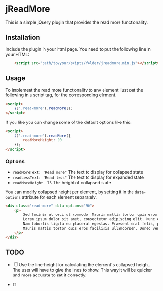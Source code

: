 # jReadMore
This is a simple jQuery plugin that provides the read more functionality.

## Installation
Include the plugin in your html page. You need to put the following line in your HTML:

```html
    <script src="path/to/your/scipts/folder/jreadmore.min.js"></script>
```

## Usage
To implement the read more functionality to any element, just put the following in a script tag, for the corresponding element.
```html
<script>
    $('.read-more').readMore();
</script>
```

If you like you can change some of the default options like this:
```html
<script>
    $('.read-more').readMore({
        readMoreHeight: 90
    });
</script>
```
### Options
* `readMoreText: "Read more"` The text to display for collapsed state
* `readLessText: "Read less"` The text to display for expanded state
* `readMoreHeight: 75` The height of collapsed state

You can modify collapsed height per element, by setting it in the `data-options` attribute for each element separately.


```html
<div class="read-more" data-options="90">
    <p>
        Sed lacinia at orci ut commodo. Mauris mattis tortor quis eros facilisis ullamcorper. Donec venenatis, nulla ac luctus condimentum, justo enim ullamcorper ligula, quis convallis nunc libero at lorem.
        Lorem ipsum dolor sit amet, consectetur adipiscing elit. Nunc elit metus, facilisis eu odio et, tempor vehicula augue. Aenean ut diam ultricies, imperdiet metus tincidunt, condimentum ante.
        Nam lobortis ligula eu placerat egestas. Praesent erat felis, pellentesque et tristique efficitur, euismod a leo. Sed lacinia at orci ut commodo.
        Mauris mattis tortor quis eros facilisis ullamcorper. Donec venenatis, nulla ac luctus condimentum, justo enim ullamcorper ligula, quis convallis nunc libero at lorem.
    </p>
</div>
```

## TODO
- [ ] Use the line-height for calculating the element's collapsed height. The user will have to give the lines to show. This way it will be quicker and more accurate to set it correctly.

- [ ]
